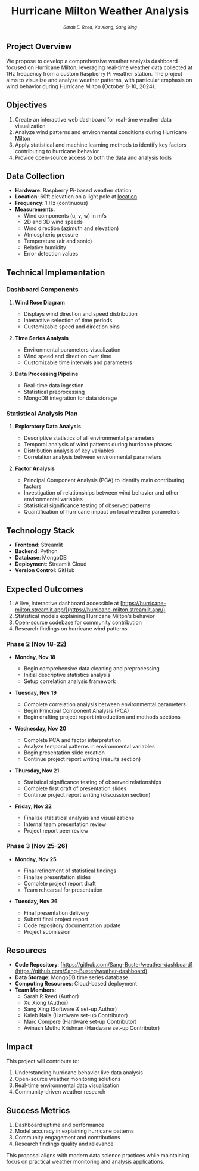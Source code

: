 <div align="center">
<h1>Hurricane Milton Weather Analysis</h1>
<h6 align="center"><small>Sarah E. Reed, Xu Xiong, Sang Xing</small></h6>
</div>

## Project Overview
We propose to develop a comprehensive weather analysis dashboard focused on Hurricane Milton, leveraging real-time weather data collected at 1Hz frequency from a custom Raspberry Pi weather station. The project aims to visualize and analyze weather patterns, with particular emphasis on wind behavior during Hurricane Milton (October 8-10, 2024).

## Objectives
1. Create an interactive web dashboard for real-time weather data visualization
2. Analyze wind patterns and environmental conditions during Hurricane Milton
3. Apply statistical and machine learning methods to identify key factors contributing to hurricane behavior
4. Provide open-source access to both the data and analysis tools

## Data Collection
- **Hardware**: Raspberry Pi-based weather station
- **Location**: 60ft elevation on a light pole at [location](https://maps.app.goo.gl/noC7dszEV9brfdxy8)
- **Frequency**: 1 Hz (continuous)
- **Measurements**:
  - Wind components (u, v, w) in m/s
  - 2D and 3D wind speeds
  - Wind direction (azimuth and elevation)
  - Atmospheric pressure
  - Temperature (air and sonic)
  - Relative humidity
  - Error detection values

## Technical Implementation

### Dashboard Components
1. **Wind Rose Diagram**
   - Displays wind direction and speed distribution
   - Interactive selection of time periods
   - Customizable speed and direction bins

2. **Time Series Analysis**
   - Environmental parameters visualization
   - Wind speed and direction over time
   - Customizable time intervals and parameters

3. **Data Processing Pipeline**
   - Real-time data ingestion
   - Statistical preprocessing
   - MongoDB integration for data storage

### Statistical Analysis Plan
1. **Exploratory Data Analysis**
   - Descriptive statistics of all environmental parameters
   - Temporal analysis of wind patterns during hurricane phases
   - Distribution analysis of key variables
   - Correlation analysis between environmental parameters

2. **Factor Analysis**
   - Principal Component Analysis (PCA) to identify main contributing factors
   - Investigation of relationships between wind behavior and other environmental variables
   - Statistical significance testing of observed patterns
   - Quantification of hurricane impact on local weather parameters

## Technology Stack
- **Frontend**: Streamlit
- **Backend**: Python
- **Database**: MongoDB
- **Deployment**: Streamlit Cloud
- **Version Control**: GitHub

## Expected Outcomes
1. A live, interactive dashboard accessible at [https://hurricane-milton.streamlit.app/](https://hurricane-milton.streamlit.app/)
2. Statistical models explaining Hurricane Milton's behavior
3. Open-source codebase for community contribution
4. Research findings on hurricane wind patterns

### Phase 2 (Nov 18-22)
- **Monday, Nov 18**
  - Begin comprehensive data cleaning and preprocessing
  - Initial descriptive statistics analysis
  - Setup correlation analysis framework
  
- **Tuesday, Nov 19**
  - Complete correlation analysis between environmental parameters
  - Begin Principal Component Analysis (PCA)
  - Begin drafting project report introduction and methods sections

- **Wednesday, Nov 20**
  - Complete PCA and factor interpretation
  - Analyze temporal patterns in environmental variables
  - Begin presentation slide creation
  - Continue project report writing (results section)

- **Thursday, Nov 21**
  - Statistical significance testing of observed relationships
  - Complete first draft of presentation slides
  - Continue project report writing (discussion section)

- **Friday, Nov 22**
  - Finalize statistical analysis and visualizations
  - Internal team presentation review
  - Project report peer review

### Phase 3 (Nov 25-26)
- **Monday, Nov 25**
  - Final refinement of statistical findings
  - Finalize presentation slides
  - Complete project report draft
  - Team rehearsal for presentation

- **Tuesday, Nov 26**
  - Final presentation delivery
  - Submit final project report
  - Code repository documentation update
  - Project submission

## Resources
- **Code Repository**: [https://github.com/Sang-Buster/weather-dashboard](https://github.com/Sang-Buster/weather-dashboard)
- **Data Storage**: MongoDB time series database
- **Computing Resources**: Cloud-based deployment
- **Team Members**: 
  - Sarah R.Reed (Author)
  - Xu Xiong (Author)
  - Sang Xing (Software &  set-up Author)
  - Kaleb Nails (Hardware set-up Contributor)
  - Marc Compere (Hardware set-up Contributor)
  - Avinash Muthu Krishnan (Hardware set-up Contributor)

## Impact
This project will contribute to:
1. Understanding hurricane behavior live data analysis
2. Open-source weather monitoring solutions
3. Real-time environmental data visualization
4. Community-driven weather research

## Success Metrics
1. Dashboard uptime and performance
2. Model accuracy in explaining hurricane patterns
3. Community engagement and contributions
4. Research findings quality and relevance

This proposal aligns with modern data science practices while maintaining focus on practical weather monitoring and analysis applications.